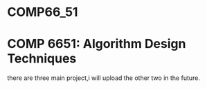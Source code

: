 # COMP66_51
# COMP 6651: Algorithm Design Techniques

  there are three main project,i will upload the other two in the future.

